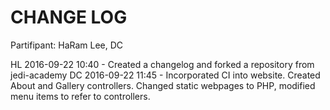 CHANGE LOG
===========================
Partifipant: HaRam Lee, DC

HL 2016-09-22 10:40 - Created a changelog and forked a repository from jedi-academy 
DC 2016-09-22 11:45 - Incorporated CI into website. Created About and Gallery controllers. 
                      Changed static webpages to PHP, modified menu items to refer to controllers.
